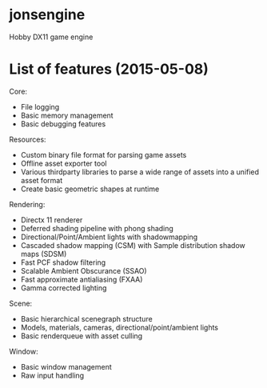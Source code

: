 # jonsengine
Hobby DX11 game engine

# List of features (2015-05-08)

Core:
- File logging
- Basic memory management
- Basic debugging features

Resources:
- Custom binary file format for parsing game assets
- Offline asset exporter tool
- Various thirdparty libraries to parse a wide range of assets into a unified asset format
- Create basic geometric shapes at runtime

Rendering:
- Directx 11 renderer
- Deferred shading pipeline with phong shading
- Directional/Point/Ambient lights with shadowmapping
- Cascaded shadow mapping (CSM) with Sample distribution shadow maps (SDSM)
- Fast PCF shadow filtering
- Scalable Ambient Obscurance (SSAO)
- Fast approximate antialiasing (FXAA)
- Gamma corrected lighting

Scene:
- Basic hierarchical scenegraph structure
- Models, materials, cameras, directional/point/ambient lights
- Basic renderqueue with asset culling

Window:
- Basic window management
- Raw input handling







